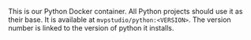 This is our Python Docker container. All Python projects should use it as their base. It is available at
`mvpstudio/python:<VERSION>`.
The version number is linked to the version of python it installs.
